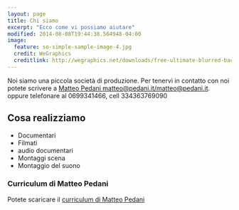 ```yaml
---
layout: page
title: Chi siamo 
excerpt: "Ecco come vi possiamo aiutare"
modified: 2014-08-08T19:44:38.564948-04:00
image:
  feature: so-simple-sample-image-4.jpg
  credit: WeGraphics
  creditlink: http://wegraphics.net/downloads/free-ultimate-blurred-background-pack/
---
```


Noi siamo una piccola società di produzione.
Per tenervi in contatto con noi potete scrivere a [Matteo Pedani <matteo@pedani.it></matteo@pedani.it>](mailto:matteo@pedani.it). oppure telefonare al 0699341466, cell 334363769090

## Cosa realizziamo

* Documentari
* Filmati
* audio documentari
* Montaggi scena 
* Montaggio del suono 


### Curriculum di Matteo Pedani

Potete scaricare il [curriculum di Matteo Pedani](/pdf/curriculum.pdf)  



